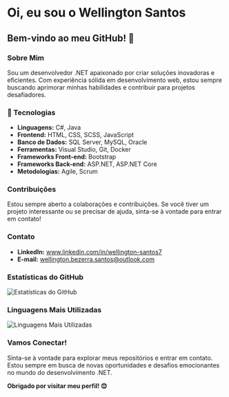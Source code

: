 # Oi, eu sou o Wellington Santos

## Bem-vindo ao meu GitHub! 👋

### Sobre Mim
Sou um desenvolvedor .NET apaixonado por criar soluções inovadoras e eficientes. Com experiência sólida em desenvolvimento web, estou sempre buscando aprimorar minhas habilidades e contribuir para projetos desafiadores.

### 🚀 Tecnologias
- **Linguagens:** C#, Java
- **Frontend:** HTML, CSS, SCSS, JavaScript
- **Banco de Dados:** SQL Server, MySQL, Oracle
- **Ferramentas:** Visual Studio, Git, Docker
- **Frameworks Front-end:** Bootstrap
- **Frameworks Back-end:** ASP.NET, ASP.NET Core
- **Metodologias:** Agile, Scrum


### Contribuições
Estou sempre aberto a colaborações e contribuições. Se você tiver um projeto interessante ou se precisar de ajuda, sinta-se à vontade para entrar em contato!

### Contato
- **LinkedIn:** www.linkedin.com/in/wellington-santos7
- **E-mail:** wellington.bezerra.santos@outlook.com

### Estatísticas do GitHub
![Estatísticas do GitHub](https://github-readme-stats.vercel.app/api?username=dev-wsantos&show_icons=true&count_private=true&hide=contribs)

### Linguagens Mais Utilizadas
![Linguagens Mais Utilizadas](https://github-readme-stats.vercel.app/api/top-langs/?username=dev-wsantos&layout=compact)

### Vamos Conectar!
Sinta-se à vontade para explorar meus repositórios e entrar em contato. Estou sempre em busca de novas oportunidades e desafios emocionantes no mundo do desenvolvimento .NET.

**Obrigado por visitar meu perfil! 😊**
